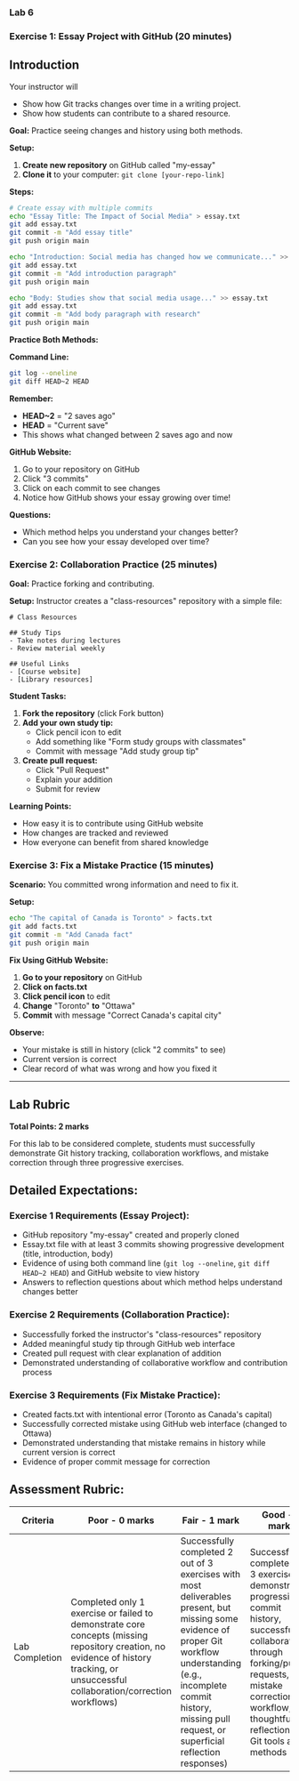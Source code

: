 
### Lab 6

### Exercise 1: Essay Project with GitHub (20 minutes)

## Introduction
Your instructor will 
- Show how Git tracks changes over time in a writing project.
- Show how students can contribute to a shared resource.
  

**Goal:** Practice seeing changes and history using both methods.

**Setup:**
1. **Create new repository** on GitHub called "my-essay"
2. **Clone it** to your computer: `git clone [your-repo-link]`

**Steps:**
```bash
# Create essay with multiple commits
echo "Essay Title: The Impact of Social Media" > essay.txt
git add essay.txt
git commit -m "Add essay title"
git push origin main

echo "Introduction: Social media has changed how we communicate..." >> essay.txt
git add essay.txt
git commit -m "Add introduction paragraph"
git push origin main

echo "Body: Studies show that social media usage..." >> essay.txt
git add essay.txt
git commit -m "Add body paragraph with research"
git push origin main
```

**Practice Both Methods:**

**Command Line:**
```bash
git log --oneline
git diff HEAD~2 HEAD
```

**Remember:**
- **HEAD~2** = "2 saves ago"
- **HEAD** = "Current save"
- This shows what changed between 2 saves ago and now

**GitHub Website:**
1. Go to your repository on GitHub
2. Click "3 commits"
3. Click on each commit to see changes
4. Notice how GitHub shows your essay growing over time!

**Questions:**
- Which method helps you understand your changes better?
- Can you see how your essay developed over time?

### Exercise 2: Collaboration Practice (25 minutes)

**Goal:** Practice forking and contributing.

**Setup:**
Instructor creates a "class-resources" repository with a simple file:

```
# Class Resources

## Study Tips
- Take notes during lectures
- Review material weekly

## Useful Links
- [Course website]
- [Library resources]
```

**Student Tasks:**

1. **Fork the repository** (click Fork button)
2. **Add your own study tip:**
   - Click pencil icon to edit
   - Add something like "Form study groups with classmates"
   - Commit with message "Add study group tip"
3. **Create pull request:**
   - Click "Pull Request"
   - Explain your addition
   - Submit for review

**Learning Points:**
- How easy it is to contribute using GitHub website
- How changes are tracked and reviewed
- How everyone can benefit from shared knowledge

### Exercise 3: Fix a Mistake Practice (15 minutes)

**Scenario:** You committed wrong information and need to fix it.

**Setup:**
```bash
echo "The capital of Canada is Toronto" > facts.txt
git add facts.txt
git commit -m "Add Canada fact"
git push origin main
```

**Fix Using GitHub Website:**
1. **Go to your repository** on GitHub
2. **Click on facts.txt**
3. **Click pencil icon** to edit
4. **Change** "Toronto" **to** "Ottawa"
5. **Commit** with message "Correct Canada's capital city"

**Observe:**
- Your mistake is still in history (click "2 commits" to see)
- Current version is correct
- Clear record of what was wrong and how you fixed it

---
## Lab Rubric

**Total Points: 2 marks**

For this lab to be considered complete, students must successfully demonstrate Git history tracking, collaboration workflows, and mistake correction through three progressive exercises.

## Detailed Expectations:

### Exercise 1 Requirements (Essay Project):
- GitHub repository "my-essay" created and properly cloned
- Essay.txt file with at least 3 commits showing progressive development (title, introduction, body)
- Evidence of using both command line (`git log --oneline`, `git diff HEAD~2 HEAD`) and GitHub website to view history
- Answers to reflection questions about which method helps understand changes better

### Exercise 2 Requirements (Collaboration Practice):
- Successfully forked the instructor's "class-resources" repository
- Added meaningful study tip through GitHub web interface
- Created pull request with clear explanation of addition
- Demonstrated understanding of collaborative workflow and contribution process

### Exercise 3 Requirements (Fix Mistake Practice):
- Created facts.txt with intentional error (Toronto as Canada's capital)
- Successfully corrected mistake using GitHub web interface (changed to Ottawa)
- Demonstrated understanding that mistake remains in history while current version is correct
- Evidence of proper commit message for correction

## Assessment Rubric:

| Criteria | Poor - 0 marks | Fair - 1 mark | Good - 2 marks |
|---|---|---|---|
| Lab Completion | Completed only 1 exercise or failed to demonstrate core concepts (missing repository creation, no evidence of history tracking, or unsuccessful collaboration/correction workflows) | Successfully completed 2 out of 3 exercises with most deliverables present, but missing some evidence of proper Git workflow understanding (e.g., incomplete commit history, missing pull request, or superficial reflection responses) | Successfully completed all 3 exercises demonstrating: progressive commit history, successful collaboration through forking/pull requests, mistake correction workflow, and thoughtful reflection on Git tools and methods |
